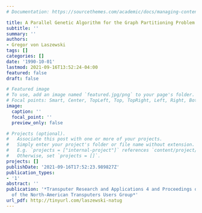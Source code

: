 ```yaml
---
# Documentation: https://sourcethemes.com/academic/docs/managing-content/

title: A Parallel Genetic Algorithm for the Graph Partitioning Problem
subtitle: ''
summary: ''
authors:
- Gregor von Laszewski
tags: []
categories: []
date: '1990-10-01'
lastmod: 2021-09-16T13:52:24-04:00
featured: false
draft: false

# Featured image
# To use, add an image named `featured.jpg/png` to your page's folder.
# Focal points: Smart, Center, TopLeft, Top, TopRight, Left, Right, BottomLeft, Bottom, BottomRight.
image:
  caption: ''
  focal_point: ''
  preview_only: false

# Projects (optional).
#   Associate this post with one or more of your projects.
#   Simply enter your project's folder or file name without extension.
#   E.g. `projects = ["internal-project"]` references `content/project/deep-learning/index.md`.
#   Otherwise, set `projects = []`.
projects: []
publishDate: '2021-09-16T17:52:23.989827Z'
publication_types:
- '1'
abstract: ''
publication: '*Transputer Research and Applications 4 and Proceedings of the 4th Conference
  of the North-American Transputers Users Group*'
url_pdf: http://tinyurl.com/laszewski-natug
---
```

